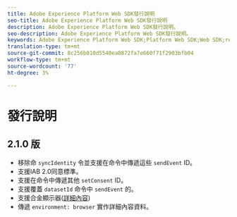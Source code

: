 ```yaml
---
title: Adobe Experience Platform Web SDK發行說明
seo-title: Adobe Experience Platform Web SDK發行說明
description: Adobe Experience Platform Web SDK發行說明。
seo-description: Adobe Experience Platform Web SDK發行說明。
keywords: Adobe Experience Platform Web SDK;Platform Web SDK;Web SDK;release notes;
translation-type: tm+mt
source-git-commit: 8c256b010d5540ea0872fa7e660f71f2903bfb04
workflow-type: tm+mt
source-wordcount: '77'
ht-degree: 3%

---
```



# 發行說明

## 2.1.0 版

* 移除命 `syncIdentity` 令並支援在命令中傳遞這些 `sendEvent` ID。
* 支援IAB 2.0同意標準。
* 支援在命令中傳遞其他 `setConsent` ID。
* 支援覆蓋 `datasetId` 命令中 `sendEvent` 的。
* 支援合金顯示器([詳細內容](https://github.com/adobe/alloy/wiki/Monitoring-Hooks))
* 傳遞 `environment: browser` 實作詳細內容資料。
